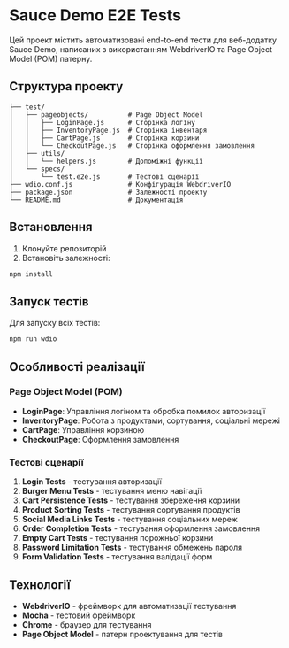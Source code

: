 # Sauce Demo E2E Tests

Цей проект містить автоматизовані end-to-end тести для веб-додатку Sauce Demo, написаних з використанням WebdriverIO та Page Object Model (POM) патерну.

## Структура проекту

```
├── test/
│   ├── pageobjects/          # Page Object Model
│   │   ├── LoginPage.js      # Сторінка логіну
│   │   ├── InventoryPage.js  # Сторінка інвентаря
│   │   ├── CartPage.js       # Сторінка корзини
│   │   └── CheckoutPage.js   # Сторінка оформлення замовлення
│   ├── utils/
│   │   └── helpers.js        # Допоміжні функції
│   └── specs/
│       └── test.e2e.js       # Тестові сценарії
├── wdio.conf.js              # Конфігурація WebdriverIO
├── package.json              # Залежності проекту
└── README.md                 # Документація
```

## Встановлення

1. Клонуйте репозиторій
2. Встановіть залежності:
```bash
npm install
```

## Запуск тестів

Для запуску всіх тестів:
```bash
npm run wdio
```

## Особливості реалізації

### Page Object Model (POM)
- **LoginPage**: Управління логіном та обробка помилок авторизації
- **InventoryPage**: Робота з продуктами, сортування, соціальні мережі
- **CartPage**: Управління корзиною
- **CheckoutPage**: Оформлення замовлення

### Тестові сценарії

1. **Login Tests** - тестування авторизації
2. **Burger Menu Tests** - тестування меню навігації
3. **Cart Persistence Tests** - тестування збереження корзини
4. **Product Sorting Tests** - тестування сортування продуктів
5. **Social Media Links Tests** - тестування соціальних мереж
6. **Order Completion Tests** - тестування оформлення замовлення
7. **Empty Cart Tests** - тестування порожньої корзини
8. **Password Limitation Tests** - тестування обмежень пароля
9. **Form Validation Tests** - тестування валідації форм

## Технології

- **WebdriverIO** - фреймворк для автоматизації тестування
- **Mocha** - тестовий фреймворк
- **Chrome** - браузер для тестування
- **Page Object Model** - патерн проектування для тестів
